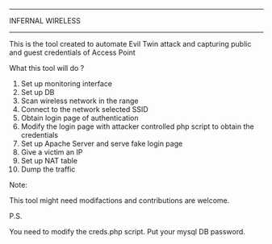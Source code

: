 ********************
INFERNAL WIRELESS
********************

This is the tool created to automate Evil Twin attack and capturing public and guest credentials of Access Point

What this tool will do ? 

1. Set up monitoring interface
2. Set up DB
3. Scan wireless network in the range
4. Connect to the network selected SSID 
5. Obtain login page of authentication
6. Modify the login page with attacker controlled php script to obtain the credentials
7. Set up Apache Server and serve fake login page
8. Give a victim an IP 
9. Set up NAT table
10. Dump the traffic


Note: 

This tool might need modifactions and contributions are welcome. 

P.S.

You need to modify the creds.php script. Put your mysql DB password. 
